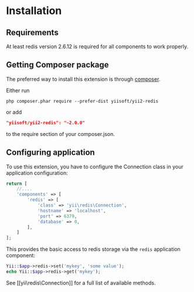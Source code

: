 Installation
============

## Requirements

At least redis version 2.6.12 is required for all components to work properly.

## Getting Composer package

The preferred way to install this extension is through [composer](http://getcomposer.org/download/).

Either run

```
php composer.phar require --prefer-dist yiisoft/yii2-redis
```

or add

```json
"yiisoft/yii2-redis": "~2.0.0"
```

to the require section of your composer.json.

## Configuring application

To use this extension, you have to configure the Connection class in your application configuration:

```php
return [
    //....
    'components' => [
        'redis' => [
            'class' => 'yii\redis\Connection',
            'hostname' => 'localhost',
            'port' => 6379,
            'database' => 0,
        ],
    ]
];
```

This provides the basic access to redis storage via the `redis` application component:
 
```php
Yii::$app->redis->set('mykey', 'some value');
echo Yii::$app->redis->get('mykey');
```

See [[yii\redis\Connection]] for a full list of available methods.
